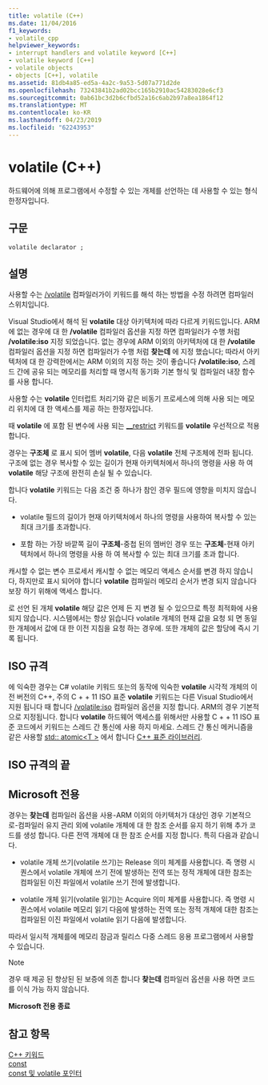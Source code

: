 ```yaml
---
title: volatile (C++)
ms.date: 11/04/2016
f1_keywords:
- volatile_cpp
helpviewer_keywords:
- interrupt handlers and volatile keyword [C++]
- volatile keyword [C++]
- volatile objects
- objects [C++], volatile
ms.assetid: 81db4a85-ed5a-4a2c-9a53-5d07a771d2de
ms.openlocfilehash: 73243841b2ad02bcc165b2910ac54283028e6cf3
ms.sourcegitcommit: 0ab61bc3d2b6cfbd52a16c6ab2b97a8ea1864f12
ms.translationtype: MT
ms.contentlocale: ko-KR
ms.lasthandoff: 04/23/2019
ms.locfileid: "62243953"
---
```

# <a name="volatile-c"></a>volatile (C++)

하드웨어에 의해 프로그램에서 수정할 수 있는 개체를 선언하는 데 사용할 수 있는 형식 한정자입니다.

## <a name="syntax"></a>구문

```
volatile declarator ;
```

## <a name="remarks"></a>설명

사용할 수는 [/volatile](../build/reference/volatile-volatile-keyword-interpretation.md) 컴파일러가이 키워드를 해석 하는 방법을 수정 하려면 컴파일러 스위치입니다.

Visual Studio에서 해석 된 **volatile** 대상 아키텍처에 따라 다르게 키워드입니다. ARM에 없는 경우에 대 한 **/volatile** 컴파일러 옵션을 지정 하면 컴파일러가 수행 처럼 **/volatile:iso** 지정 되었습니다. 없는 경우에 ARM 이외의 아키텍처에 대 한 **/volatile** 컴파일러 옵션을 지정 하면 컴파일러가 수행 처럼 **찾는데** 에 지정 했습니다; 따라서 아키텍처에 대 한 강력한에서는 ARM 이외의 지정 하는 것이 좋습니다 **/volatile:iso**, 스레드 간에 공유 되는 메모리를 처리할 때 명시적 동기화 기본 형식 및 컴파일러 내장 함수를 사용 합니다.

사용할 수는 **volatile** 인터럽트 처리기와 같은 비동기 프로세스에 의해 사용 되는 메모리 위치에 대 한 액세스를 제공 하는 한정자입니다.

때 **volatile** 에 포함 된 변수에 사용 되는 [__restrict](../cpp/extension-restrict.md) 키워드를 **volatile** 우선적으로 적용 합니다.

경우는 **구조체** 로 표시 되어 멤버 **volatile**, 다음 **volatile** 전체 구조체에 전파 됩니다. 구조에 없는 경우 복사할 수 있는 길이가 현재 아키텍처에서 하나의 명령을 사용 하 여 **volatile** 해당 구조에 완전히 손실 될 수 있습니다.

합니다 **volatile** 키워드는 다음 조건 중 하나가 참인 경우 필드에 영향을 미치지 않습니다.

- volatile 필드의 길이가 현재 아키텍처에서 하나의 명령을 사용하여 복사할 수 있는 최대 크기를 초과합니다.

- 포함 하는 가장 바깥쪽 길이 **구조체**-중첩 된의 멤버인 경우 또는 **구조체**-현재 아키텍처에서 하나의 명령을 사용 하 여 복사할 수 있는 최대 크기를 초과 합니다.

캐시할 수 없는 변수 프로세서 캐시할 수 없는 메모리 액세스 순서를 변경 하지 않습니다, 하지만로 표시 되어야 합니다 **volatile** 컴파일러 메모리 순서가 변경 되지 않습니다 보장 하기 위해에 액세스 합니다.

로 선언 된 개체 **volatile** 해당 값은 언제 든 지 변경 될 수 있으므로 특정 최적화에 사용 되지 않습니다.  시스템에서는 항상 읽습니다 volatile 개체의 현재 값을 요청 되 면 동일한 개체에서 값에 대 한 이전 지침을 요청 하는 경우에.  또한 개체의 값은 할당에 즉시 기록 됩니다.

## <a name="iso-compliant"></a>ISO 규격

에 익숙한 경우는 C# volatile 키워드 또는의 동작에 익숙한 **volatile** 시각적 개체의 이전 버전의 C++, 주의 C + + 11 ISO 표준 **volatile** 키워드는 다른 Visual Studio에서 지원 됩니다 때 합니다 [/volatile:iso](../build/reference/volatile-volatile-keyword-interpretation.md) 컴파일러 옵션을 지정 합니다. ARM의 경우 기본적으로 지정됩니다. 합니다 **volatile** 하드웨어 액세스를 위해서만 사용할 C + + 11 ISO 표준 코드에서 키워드는 스레드 간 통신에 사용 하지 마세요. 스레드 간 통신 메커니즘을 같은 사용할 [std:: atomic\<T >](../standard-library/atomic.md) 에서 합니다 [ C++ 표준 라이브러리](../standard-library/cpp-standard-library-reference.md).

## <a name="end-of-iso-compliant"></a>ISO 규격의 끝

## <a name="microsoft-specific"></a>Microsoft 전용

경우는 **찾는데** 컴파일러 옵션을 사용-ARM 이외의 아키텍처가 대상인 경우 기본적으로-컴파일러 유지 관리 외에 volatile 개체에 대 한 참조 순서를 유지 하기 위해 추가 코드를 생성 합니다. 다른 전역 개체에 대 한 참조 순서를 지정 합니다. 특히 다음과 같습니다.

- volatile 개체 쓰기(volatile 쓰기)는 Release 의미 체계를 사용합니다. 즉 명령 시퀀스에서 volatile 개체에 쓰기 전에 발생하는 전역 또는 정적 개체에 대한 참조는 컴파일된 이진 파일에서 volatile 쓰기 전에 발생합니다.

- volatile 개체 읽기(volatile 읽기)는 Acquire 의미 체계를 사용합니다. 즉 명령 시퀀스에서 volatile 메모리 읽기 다음에 발생하는 전역 또는 정적 개체에 대한 참조는 컴파일된 이진 파일에서 volatile 읽기 다음에 발생합니다.

따라서 일시적 개체를에 메모리 잠금과 릴리스 다중 스레드 응용 프로그램에서 사용할 수 있습니다.

> [!NOTE]
>  경우 때 제공 된 향상된 된 보증에 의존 합니다 **찾는데** 컴파일러 옵션을 사용 하면 코드를 이식 가능 하지 않습니다.

**Microsoft 전용 종료**

## <a name="see-also"></a>참고 항목

[C++ 키워드](../cpp/keywords-cpp.md)<br/>
[const](../cpp/const-cpp.md)<br/>
[const 및 volatile 포인터](../cpp/const-and-volatile-pointers.md)